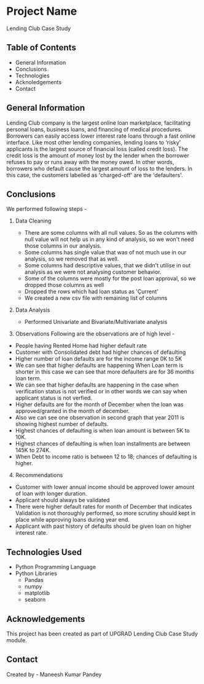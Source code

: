 # Project Name
Lending Club Case Study


## Table of Contents
 - General Information
 - Conclusions
 - Technologies
 - Acknoledgements
 - Contact 


## General Information
Lending Club company is the largest online loan marketplace, facilitating personal loans, business loans, and financing of medical procedures. Borrowers can easily access lower interest rate loans through a fast online interface.
Like most other lending companies, lending loans to ‘risky’ applicants is the largest source of financial loss (called credit loss). The credit loss is the amount of money lost by the lender when the borrower refuses to pay or runs away with the money owed. In other words, borrowers who default cause the largest amount of loss to the lenders. In this case, the customers labelled as 'charged-off' are the 'defaulters'. 


## Conclusions
We performed following steps -
1. Data Cleaning
   - There are some columns with all null values. So as the columns with null value will not help us in any kind of analysis, so we won't need those columns in our analysis. 
   - Some columns has single value that was of not much use in our analysis, so we removed that as well.
   - Some columns had descriptive values, that we didn't utilise in out analysis as we were not analysing customer behavior.
   - Some of the columns were mostly for the post loan approval, so we dropped those columns as well
   - Dropped the rows which had loan status as 'Çurrent'
   - We created a new csv file with remaining list of columns
   
2. Data Analysis
   - Performed Univariate and Bivariate/Multivariate analysis
   
3. Observations
Following are the observations are of high level - 
- People having Rented Home had higher default rate
- Customer with Consolidated debt had higher chances of defaulting
- Higher number of loan defaults are for the income range 0K to 5K
- We can see that higher defaults are happening When Loan term is shorter in this case we can see that more defaulters are for 36 months loan term.
- We can see that higher defaults are happening in the case when verification status is not verified or in other words we can say when applicant status is not verfied.
- Higher defaults are for the month of December when the loan was approved/granted in the month of december.
- Also we can see one observation in second graph that year 2011 is showing highest number of defaults.
- Highest chances of defaulting is when loan amount is between 5K to 10K.
- Highest chances of defaulting is when loan installments are between 145K to 274K.
- When Debt to income ratio is between 12 to 18; chances of defaulting is higher.

4. Recommendations
 - Customer with lower annual income should be approved lower amount of loan with longer duration.
 - Applicant should always be validated
 - There were higher default rates for month of December that indicates Validation is not thoroughly performed, so more scrutiny should kept in place while approving loans during year end.
 - Applicant with past history of defaults should be given loan on higher interest rate.



## Technologies Used
- Python Programming Language
- Python Libraries
  - Pandas
  - numpy
  - matplotlib
  - seaborn

## Acknowledgements
This project has been created as part of UPGRAD Lending Club Case Study module.


## Contact
Created by - Maneesh Kumar Pandey
